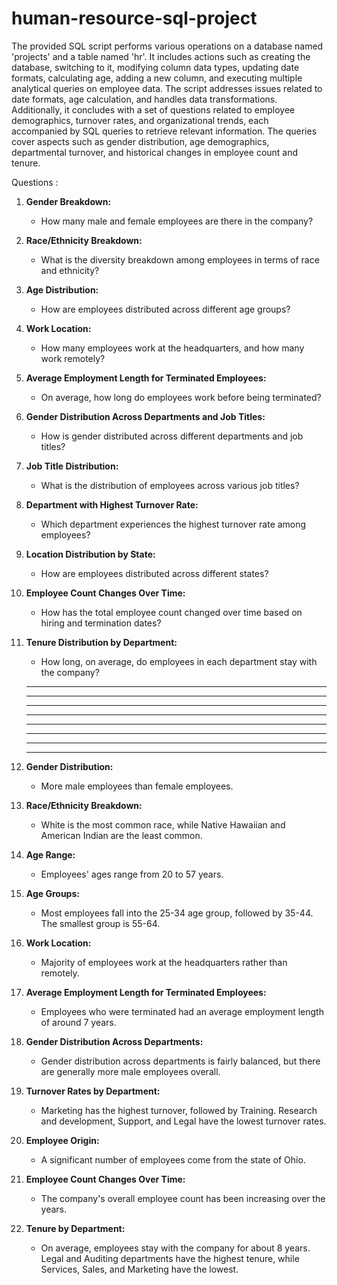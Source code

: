 # human-resource-sql-project

The provided SQL script performs various operations on a database named 'projects' and a table named 'hr'. It includes actions such as creating the database, switching to it, modifying column data types, updating date formats, calculating age, adding a new column, and executing multiple analytical queries on employee data. The script addresses issues related to date formats, age calculation, and handles data transformations. Additionally, it concludes with a set of questions related to employee demographics, turnover rates, and organizational trends, each accompanied by SQL queries to retrieve relevant information. The queries cover aspects such as gender distribution, age demographics, departmental turnover, and historical changes in employee count and tenure.


Questions :
1. **Gender Breakdown:**
   - How many male and female employees are there in the company?

2. **Race/Ethnicity Breakdown:**
   - What is the diversity breakdown among employees in terms of race and ethnicity?

3. **Age Distribution:**
   - How are employees distributed across different age groups?

4. **Work Location:**
   - How many employees work at the headquarters, and how many work remotely?

5. **Average Employment Length for Terminated Employees:**
   - On average, how long do employees work before being terminated?

6. **Gender Distribution Across Departments and Job Titles:**
   - How is gender distributed across different departments and job titles?

7. **Job Title Distribution:**
   - What is the distribution of employees across various job titles?

8. **Department with Highest Turnover Rate:**
   - Which department experiences the highest turnover rate among employees?

9. **Location Distribution by State:**
   - How are employees distributed across different states?

10. **Employee Count Changes Over Time:**
    - How has the total employee count changed over time based on hiring and termination dates?

11. **Tenure Distribution by Department:**
    - How long, on average, do employees in each department stay with the company?
    -----------------------------------------------------------------------------------------------------------------------------------------------------------------------------
    -----------------------------------------------------------------------------------------------------------------------------------------------------------------------------
      -----------------------------------------------------------------------------------------------------------------------------------------------------------------------------
    -----------------------------------------------------------------------------------------------------------------------------------------------------------------------------
      -----------------------------------------------------------------------------------------------------------------------------------------------------------------------------
    -----------------------------------------------------------------------------------------------------------------------------------------------------------------------------
      -----------------------------------------------------------------------------------------------------------------------------------------------------------------------------
    -----------------------------------------------------------------------------------------------------------------------------------------------------------------------------
1. **Gender Distribution:**
   - More male employees than female employees.

2. **Race/Ethnicity Breakdown:**
   - White is the most common race, while Native Hawaiian and American Indian are the least common.

3. **Age Range:**
   - Employees' ages range from 20 to 57 years.

4. **Age Groups:**
   - Most employees fall into the 25-34 age group, followed by 35-44. The smallest group is 55-64.

5. **Work Location:**
   - Majority of employees work at the headquarters rather than remotely.

6. **Average Employment Length for Terminated Employees:**
   - Employees who were terminated had an average employment length of around 7 years.

7. **Gender Distribution Across Departments:**
   - Gender distribution across departments is fairly balanced, but there are generally more male employees overall.

8. **Turnover Rates by Department:**
   - Marketing has the highest turnover, followed by Training. Research and development, Support, and Legal have the lowest turnover rates.

9. **Employee Origin:**
   - A significant number of employees come from the state of Ohio.

10. **Employee Count Changes Over Time:**
    - The company's overall employee count has been increasing over the years.

11. **Tenure by Department:**
    - On average, employees stay with the company for about 8 years. Legal and Auditing departments have the highest tenure, while Services, Sales, and Marketing have the lowest. 
